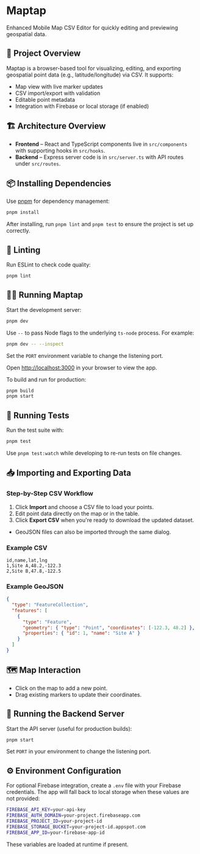 # Maptap

Enhanced Mobile Map CSV Editor for quickly editing and previewing geospatial data.

## 🚀 Project Overview

Maptap is a browser-based tool for visualizing, editing, and exporting geospatial point data (e.g., latitude/longitude) via CSV. It supports:
- Map view with live marker updates
- CSV import/export with validation
- Editable point metadata
- Integration with Firebase or local storage (if enabled)

## 🏗️ Architecture Overview

- **Frontend** – React and TypeScript components live in `src/components` with supporting hooks in `src/hooks`.
- **Backend** – Express server code is in `src/server.ts` with API routes under `src/routes`.

## 📦 Installing Dependencies

Use [pnpm](https://pnpm.io/) for dependency management:

```bash
pnpm install
```
After installing, run `pnpm lint` and `pnpm test` to ensure the project is set up correctly.

## 🧹 Linting

Run ESLint to check code quality:

```bash
pnpm lint
```

## 🏃‍♂️ Running Maptap

Start the development server:

```bash
pnpm dev
```

Use `--` to pass Node flags to the underlying `ts-node` process. For example:

```bash
pnpm dev -- --inspect
```

Set the `PORT` environment variable to change the listening port.

Open [http://localhost:3000](http://localhost:3000) in your browser to view the app.

To build and run for production:

```bash
pnpm build
pnpm start
```

## 🧪 Running Tests

Run the test suite with:

```bash
pnpm test
```

Use `pnpm test:watch` while developing to re-run tests on file changes.

## 📥 Importing and Exporting Data

### Step-by-Step CSV Workflow

1. Click **Import** and choose a CSV file to load your points.
2. Edit point data directly on the map or in the table.
3. Click **Export CSV** when you're ready to download the updated dataset.

- GeoJSON files can also be imported through the same dialog.

### Example CSV

```csv
id,name,lat,lng
1,Site A,48.2,-122.3
2,Site B,47.8,-122.5
```

### Example GeoJSON

```json
{
  "type": "FeatureCollection",
  "features": [
    {
      "type": "Feature",
      "geometry": { "type": "Point", "coordinates": [-122.3, 48.2] },
      "properties": { "id": 1, "name": "Site A" }
    }
  ]
}
```

## 🗺️ Map Interaction

- Click on the map to add a new point.
- Drag existing markers to update their coordinates.

## 🔌 Running the Backend Server

Start the API server (useful for production builds):

```bash
pnpm start
```

Set `PORT` in your environment to change the listening port.

## ⚙️ Environment Configuration

For optional Firebase integration, create a `.env` file with your Firebase credentials. The app will fall back to local storage when these values are not provided:

```bash
FIREBASE_API_KEY=your-api-key
FIREBASE_AUTH_DOMAIN=your-project.firebaseapp.com
FIREBASE_PROJECT_ID=your-project-id
FIREBASE_STORAGE_BUCKET=your-project-id.appspot.com
FIREBASE_APP_ID=your-firebase-app-id
```

These variables are loaded at runtime if present.

